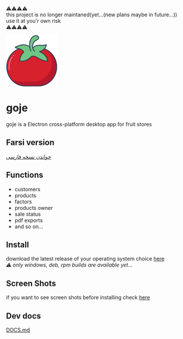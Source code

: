 ⚠️⚠️⚠️⚠️  
this project is no longer maintaned(yet...(new plans maybe in future...))  
use it at you'r own risk  
⚠️⚠️⚠️⚠️

<img src="src/assets/goje.png" alt="goje logo" width="140px">

# goje

goje is a Electron cross-platform desktop app for fruit stores

## Farsi version

[خواندن نسخه فارسی](README-fa.md)

## Functions

- customers
- products
- factors
- products owner
- sale status
- pdf exports
- and so on...

## Install

download the latest release of your operating system choice [here](https://github.com/imkarimkarim/goje/releases) <br>
<i> ⚠️ only windows, deb, rpm builds are available yet... </i>

## Screen Shots

if you want to see screen shots before installing check [here](DOCS/screenshots.md)

## Dev docs

[DOCS.md](DOCS/DOCS.md)
